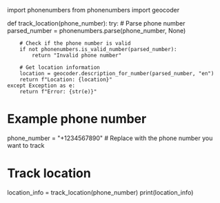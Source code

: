  import phonenumbers
from phonenumbers import geocoder

def track_location(phone_number):
    try:
        # Parse phone number
        parsed_number = phonenumbers.parse(phone_number, None)

        # Check if the phone number is valid
        if not phonenumbers.is_valid_number(parsed_number):
            return "Invalid phone number"

        # Get location information
        location = geocoder.description_for_number(parsed_number, "en")
        return f"Location: {location}"
    except Exception as e:
        return f"Error: {str(e)}"

# Example phone number
phone_number = "+1234567890"  # Replace with the phone number you want to track

# Track location
location_info = track_location(phone_number)
print(location_info)
